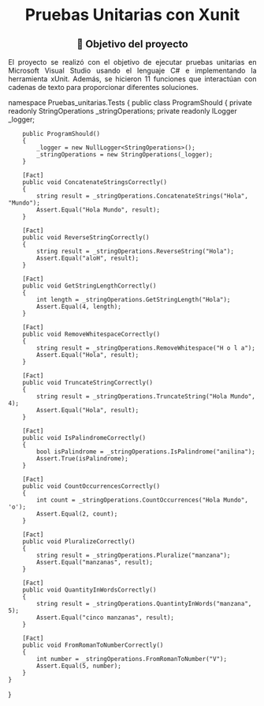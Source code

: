 <center><h1 style="font-size: 32px;">Pruebas Unitarias con Xunit</h1></center>

<center><h2 style="font-size: 20px;">🎯 Objetivo del proyecto</h2></center>

<p style="text-align: justify;">El proyecto se realizó con el objetivo de ejecutar pruebas unitarias en Microsoft Visual Studio usando el lenguaje C# e implementando la herramienta xUnit. Además, se hicieron 11 funciones que interactúan con cadenas de texto para proporcionar diferentes soluciones.</p>

namespace Pruebas_unitarias.Tests
{
    public class ProgramShould
    {
        private readonly StringOperations _stringOperations;
        private readonly ILogger<StringOperations> _logger;

        public ProgramShould()
        {
            _logger = new NullLogger<StringOperations>();
            _stringOperations = new StringOperations(_logger);
        }

        [Fact]
        public void ConcatenateStringsCorrectly()
        {
            string result = _stringOperations.ConcatenateStrings("Hola", "Mundo");
            Assert.Equal("Hola Mundo", result);
        }

        [Fact]
        public void ReverseStringCorrectly()
        {
            string result = _stringOperations.ReverseString("Hola");
            Assert.Equal("aloH", result);
        }

        [Fact]
        public void GetStringLengthCorrectly()
        {
            int length = _stringOperations.GetStringLength("Hola");
            Assert.Equal(4, length);
        }

        [Fact]
        public void RemoveWhitespaceCorrectly()
        {
            string result = _stringOperations.RemoveWhitespace("H o l a");
            Assert.Equal("Hola", result);
        }

        [Fact]
        public void TruncateStringCorrectly()
        {
            string result = _stringOperations.TruncateString("Hola Mundo", 4);
            Assert.Equal("Hola", result);
        }

        [Fact]
        public void IsPalindromeCorrectly()
        {
            bool isPalindrome = _stringOperations.IsPalindrome("anilina");
            Assert.True(isPalindrome);
        }

        [Fact]
        public void CountOccurrencesCorrectly()
        {
            int count = _stringOperations.CountOccurrences("Hola Mundo", 'o');
            Assert.Equal(2, count);
        }

        [Fact]
        public void PluralizeCorrectly()
        {
            string result = _stringOperations.Pluralize("manzana");
            Assert.Equal("manzanas", result);
        }

        [Fact]
        public void QuantityInWordsCorrectly()
        {
            string result = _stringOperations.QuantintyInWords("manzana", 5);
            Assert.Equal("cinco manzanas", result);
        }

        [Fact]
        public void FromRomanToNumberCorrectly()
        {
            int number = _stringOperations.FromRomanToNumber("V");
            Assert.Equal(5, number);
        }
    }
}
